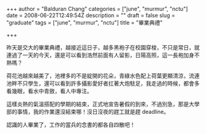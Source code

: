 +++
author = "Balduran Chang"
categories = ["june", "murmur", "nctu"]
date = 2008-06-22T12:49:54Z
description = ""
draft = false
slug = "graduate"
tags = ["june", "murmur", "nctu"]
title = "畢業典禮"

+++


昨天是交大的畢業典禮，越接近這日子，越多黑袍子在校園穿梭，不只是常日，就連過了一天的今天，還是可以看到浩然前面有人留影，日陽高照，這一長袍加身不熱嗎？

荷花池越來越美了，池裡多的不是綻開的花朵，青綠水色配上荷葉更顯清涼，流連池畔不只學生，還可以看到許多攝影愛好者扛著大炮駐足，我走過的時候，都會多看幾眼，看水中青斂，看人中專注。

這樣炎熱的氣溫搭配的學期的結束，正式地宣告暑假的到來，不過別急，那是大學部的事情，我的作業還沒結束哪！沒日沒夜的趕工就是趕 deadline。

認識的人畢業了，工作的當兵的念書的都各自四散吧！

